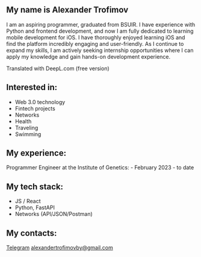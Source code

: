## My name is Alexander Trofimov

I am an aspiring programmer, graduated from BSUIR. 
I have experience with Python and frontend development,
and now I am fully dedicated to learning mobile 
development for iOS. I have thoroughly enjoyed learning 
iOS and find the platform incredibly engaging and user-friendly.
As I continue to expand my skills, I am actively seeking
internship opportunities where I can apply my knowledge
and gain hands-on development experience.

Translated with DeepL.com (free version)
## Interested in:

 - Web 3.0 technology
 - Fintech projects
 - Networks 
 - Health
 - Traveling
 - Swimming


## My experience:
Programmer Engineer at the Institute of Genetics: -   February 2023 - to date


## My tech stack:
- JS / React
- Python, FastAPI
- Networks (API/JSON/Postman)

## My contacts:
[Telegram](https://t.me/trofimovby)
alexandertrofimovby@gmail.com

